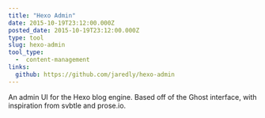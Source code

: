 ```yaml
---
title: "Hexo Admin"
date: 2015-10-19T23:12:00.000Z
posted_date: 2015-10-19T23:12:00.000Z
type: tool
slug: hexo-admin
tool_type: 
  -  content-management
links:
  github: https://github.com/jaredly/hexo-admin
---
```

An admin UI for the Hexo blog engine. Based off of the Ghost interface, with inspiration from svbtle and prose.io.




